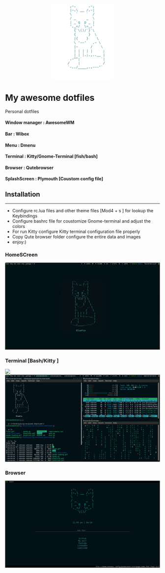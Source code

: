 <div id="header" align="center">
  <img src="https://github.com/vishnudas-bluefox/dotfiles/blob/master/qutebrowser/startpage/bluefox.png" width="200"/>
</div>

# My awesome dotfiles
Personal dotfiles

#### Window manager : AwesomeWM
#### Bar : Wibox
#### Menu : Dmenu
#### Terminal : Kitty/Gnome-Terminal [fish/bash]  
#### Browser : Qutebrowser
#### SplashScreen : Plymouth [Coustom config file]

## Installation 
_____________________

* Configure rc.lua files and other theme files [Mod4 + s ] for lookup the Keybindings
* Configure bashrc file for coustomize Gnome-terminal and adjust the colors
* For run Kitty configure Kitty terminal configuration file properly
* Copy Qute browser folder configure the entire data and images 
* enjoy:)

### HomeSCreen 
 <img src="https://github.com/vishnudas-bluefox/dotfiles/blob/master/screenshots/Homescreen.png" >
 
### Terminal [Bash/Kitty ] 
<img src="https://img.icons8.com/office/40/7950F2/console.png"/>
 <img src="https://github.com/vishnudas-bluefox/dotfiles/blob/master/screenshots/Bash%20terminal.png">

### Browser 

 <img src="https://github.com/vishnudas-bluefox/dotfiles/blob/master/screenshots/Browser.png">
 
